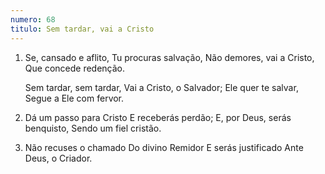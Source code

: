 ```yaml
---
numero: 68
titulo: Sem tardar, vai a Cristo
---
```

1. Se, cansado e aflito,
   Tu procuras salvação,
   Não demores, vai a Cristo,
   Que concede redenção.

   Sem tardar, sem tardar,
   Vai a Cristo, o Salvador;
   Ele quer te salvar,
   Segue a Ele com fervor.

2. Dá um passo para Cristo
   E receberás perdão;
   E, por Deus, serás benquisto,
   Sendo um fiel cristão.

3. Não recuses o chamado
   Do divino Remidor
   E serás justificado
   Ante Deus, o Criador.
